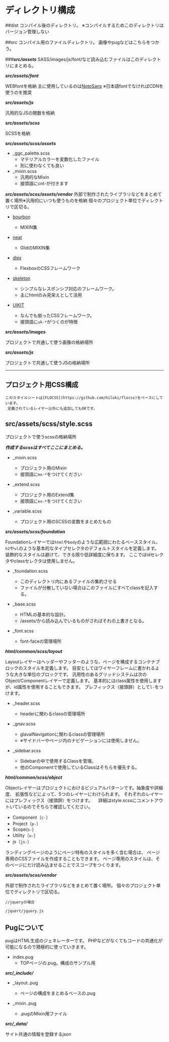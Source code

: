 
# ディレクトリ構成
##dist
コンパイル後のディレクトリ。
※コンパイルするためこのディレクトリはバージョン管理しない

##src
コンパイル用のファイルディレクトリ。
画像やpugなどはこちらをつかう。

###***src/assets***
SASS/images/js/font/など読み込むファイルはこのディレクトリにまとめる。

***src/assets/font***

WEBfontを格納
主に使用しているのは[NotoSans](https://www.google.com/get/noto/)
※日本語fontでなければCDNを使うのを推奨

***src/assets/js***

 汎用的なJSの関数を格納
 
***src/assets/scss***

SCSSを格納

***src/assets/scss/assets***
- _ggc_palette.scss
    - マテリアルカラーを変数化したファイル
    - 別に使わなくても良い
- _mixin.scss
    - 汎用的なMixin
    - 接頭語にcnt-が付きます

***src/assets/scss/assets/vendor***
外部で制作されたライブラリなどをまとめて置く場所※汎用的にいつも使うものを格納
個々のプロジェクト単位でディレクトリで区切る。

- [bourbon](http://neat.bourbon.io/)
    - MIXIN集

- [neat](http://neat.bourbon.io/)
    - GlidのMIXIN集

- [dlex](https://contiki9.github.io/dlex/)
    - FlexboxのCSSフレームワーク

- [skeleton](http://getskeleton.com/)
    - シンプルなレスポンシブ対応のフレームワーク。
    - 主にhtmlのみ見栄えとして活用
    
- [UIKIT](https://getuikit.com/)
    - なんでも揃ったCSSフレームワーク。
    - 接頭語に`uk-*`がつくのが特徴
     

***src/assets/images***

プロジェクトで共通して使う画像の格納場所

***src/assets/js***

プロジェクトで共通して使うJSの格納場所

---


## プロジェクト用CSS構成

```
このスタイルシートは[FLOCSS](https://github.com/hiloki/flocss)をベースにしています。
 定義されているレイヤー以外にも追加してもOKです。
```

## src/assets/scss/style.scss
 プロジェクトで使うscssの格納場所
 
 ***作成するscssはすべてここにまとめる。***
 
-  _mixin.scss
    - プロジェクト用のMixin
    - 接頭語に`mx-*`をつけてください
    
-  _extend.scss
    - プロジェクト用のExtend集
    - 接頭語に`ex-*`をつけてください

-  _variable.scss
    - プロジェクト用のSCSSの変数をまとめたもの
    
***src/assets/scss/foundation***

Foundationレイヤーでは`html`や`body`のような広範囲にわたるベーススタイル、
`h2`や`ul`のような基本的なタイプセレクタのデフォルトスタイルを定義します。
装飾的なスタイルは避けて、できる限り低詳細度に保ちます。
ここではidセレクタやclassセレクタは使用しません。
 
* _foundation.scss
    * このディレクトリ内にあるファイルの集約させる
    * ファイルが分散していない場合はこのファイルにすべてclassを記入する。　
 
* _base.scss
    * HTMLの基本的な設計。
    * /assets/から読み込んでいるものがさればそれの上書きとなる。

* _font.scss
    * font-faceの管理場所

***html/common/scss/layout***

Layoutレイヤーはヘッダーやフッターのような、ページを構成するコンテナブロックのスタイルを定義します。
目安としてはワイヤーフレームに書かれるような大きな単位のブロックです。
汎用性のあるグリッドシステムは次のObject/Componentレイヤーで定義します。
基本的にはclass属性を使用しますが、id属性を使用することもできます。
プレフィックス（接頭辞）として`l-`をつけます。

* _header.scss
    * headerに関わるclassの管理場所
    
* _gnav.scss
    * glavalNavigationに関わるclassの管理場所
    * ※サイドバーやページ内のナビゲーションには使用しません。
　
* _sidebar.scss
    * Sidebarの中で使用するClassを管理。
    * 他のComponentで使用しているClassはそちらを優先する。

***html/common/scss/object***
 
 Objectレイヤーはプロジェクトにおけるビジュアルパターンです。抽象度や詳細度、
 拡張性などによって、5つのレイヤーにわけられます。
 それぞれのレイヤーにはプレフィックス（接頭辞）をつけます。
　詳細はstyle.scssにコメントアウトいているのでそちらで確認してください。
 
 * Component（`c-`）
 * Project（`p-`）
 * Scope(`s-`)
 * Utility（`u-`）
 * js（`js-`）
 
 ランディングページのようにページ特有のスタイルを多く含む場合は、
 ページ専用のCSSファイルを作成することもできます。
 ページ専用のスタイルは、そのページにだけ読み込ませることでスコープをつくります。
 
 ***src/assets/scss/vendor***

外部で制作されたライブラリなどをまとめて置く場所。
個々のプロジェクト単位でディレクトリで区切る。
```
//jqueryの場合

/jquert/jquery.js
```

## Pugについて
pugはHTML生成のジェネレーターです。
PHPなどがなくてもコードの共通化が可能になるので積極的に使っていきます。

 * index.pug
    * TOPページの.pug。構成のサンプル用
 
***src/_include/***

* _layout..pug
    * ページの構成をまとめるベースの.pug

* _mixin..pug
    * .pugのMixin用ファイル
    
***src/_data/***

サイト共通の情報を登録するjson

    
